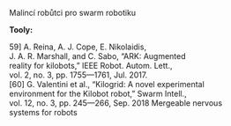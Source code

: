 Malincí robůtci pro swarm robotiku

**Tooly:**

59] A. Reina, A. J. Cope, E. Nikolaidis,  
J. A. R. Marshall, and C. Sabo, “ARK: Augmented  
reality for kilobots,” IEEE Robot. Autom. Lett.,  
vol. 2, no. 3, pp. 1755—1761, Jul. 2017.  
[60] G. Valentini et al., “Kilogrid: A novel experimental  
environment for the Kilobot robot,” Swarm Intell.,  
vol. 12, no. 3, pp. 245—266, Sep. 2018
Mergeable nervous  
systems for robots
